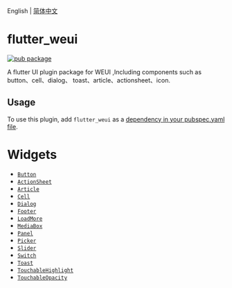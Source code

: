 English | [简体中文](./README_zh-CN.md)

# flutter_weui

[![pub package](https://img.shields.io/pub/v/flutter_weui.svg)](https://pub.dartlang.org/packages/fluter_weui)

A flutter UI plugin package for WEUI ,Including components such as button、cell、dialog、 toast、article、actionsheet、icon.

## Usage

To use this plugin, add `flutter_weui` as a [dependency in your pubspec.yaml file](https://flutter.io/platform-plugins/).

# Widgets

- [`Button`](https://github.com/flutter-studio/flutter-weui/blob/master/example/lib/button_example.dart)
- [`ActionSheet`](https://github.com/flutter-studio/flutter-weui/blob/master/example/lib/action_sheet_example.dart)
- [`Article`](https://github.com/flutter-studio/flutter-weui/blob/master/example/lib/article_example.dart)
- [`Cell`](https://github.com/flutter-studio/flutter-weui/blob/master/example/lib/cell_example.dart)
- [`Dialog`](https://github.com/flutter-studio/flutter-weui/blob/master/example/lib/dialog_example.dart)
- [`Footer`](https://github.com/flutter-studio/flutter-weui/blob/master/example/lib/footer_example.dart)
- [`LoadMore`](https://github.com/flutter-studio/flutter-weui/blob/master/example/lib/load_more_example.dart)
- [`MediaBox`](https://github.com/flutter-studio/flutter-weui/blob/master/example/lib/media_box_example.dart)
- [`Panel`](https://github.com/flutter-studio/flutter-weui/blob/master/example/lib/panel_example.dart)
- [`Picker`](https://github.com/flutter-studio/flutter-weui/blob/master/example/lib/picker_example.dart)
- [`Slider`](https://github.com/flutter-studio/flutter-weui/blob/master/example/lib/slider_example.dart)
- [`Switch`](https://github.com/flutter-studio/flutter-weui/blob/master/example/lib/slider_example.dart)
- [`Toast`](https://github.com/flutter-studio/flutter-weui/blob/master/example/lib/slider_example.dart)
- [`TouchableHighlight`](https://github.com/flutter-studio/flutter-weui/blob/master/example/lib/slider_example.dart)
- [`TouchableOpacity`](https://github.com/flutter-studio/flutter-weui/blob/master/example/lib/slider_example.dart)

